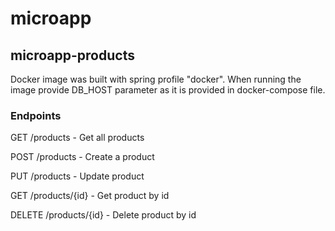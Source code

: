 # microapp
## microapp-products

Docker image was built with spring profile "docker". When running the image provide DB_HOST parameter as it is provided in docker-compose file.

### Endpoints

GET /products - Get all products

POST /products - Create a product

PUT /products - Update product

GET /products/{id} - Get product by id

DELETE /products/{id} - Delete product by id
